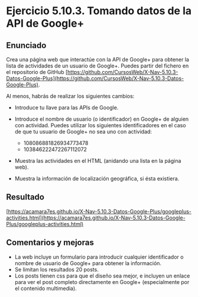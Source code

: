 # Ejercicio 5.10.3. Tomando datos de la API de Google+
## Enunciado
Crea una página web que interactúe con la API de Google+ para obtener la lista de actividades de un usuario de Google+. Puedes partir del fichero en el repositorio de GitHub [https://github.com/CursosWeb/X-Nav-5.10.3-Datos-Google-Plus](https://github.com/CursosWeb/X-Nav-5.10.3-Datos-Google-Plus).

Al menos, habrás de realizar los siguientes cambios:
- Introduce tu llave para las APIs de Google.
- Introduce el nombre de usuario (o identificador) en Google+ de alguien con actividad. Puedes utilizar los siguientes identificadores en el caso de que tu usuario de Google+ no sea uno con actividad:
  - 108086881826934773478
  - 103846222472267112072

- Muestra las actividades en el HTML (anidando una lista en la página web).
- Muestra la información de localización geográfica, si ésta existiera.

## Resultado
  [https://acamara7es.github.io/X-Nav-5.10.3-Datos-Google-Plus/googleplus-activities.html](https://acamara7es.github.io/X-Nav-5.10.3-Datos-Google-Plus/googleplus-activities.html)

## Comentarios y mejoras
- La web incluye un formulario para introducir cualquier identificador o nombre de usuario de Google+ para obtener la información.
- Se limitan los resultados 20 posts.
- Los posts tienen css para que el diseño sea mejor, e incluyen un enlace para ver el post completo directamente en Google+ (especialmente por el contenido multimedia).

